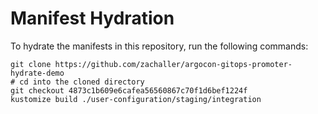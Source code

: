 # Manifest Hydration

To hydrate the manifests in this repository, run the following commands:

```shell
git clone https://github.com/zachaller/argocon-gitops-promoter-hydrate-demo
# cd into the cloned directory
git checkout 4873c1b609e6cafea56560867c70f1d6bef1224f
kustomize build ./user-configuration/staging/integration
```
